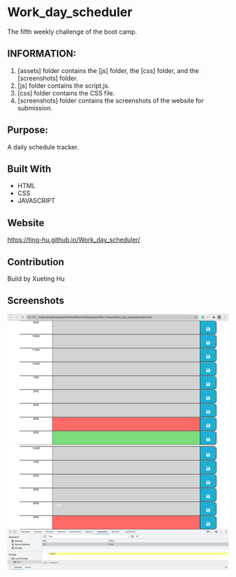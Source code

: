 # Work_day_scheduler

The fifth weekly challenge of the boot camp.

## INFORMATION:

1. [assets] folder contains the [js] folder, the [css] folder, and the [screenshots] folder.
2. [js] folder contains the script.js.
3. [css] folder contains the CSS file.
4. [screenshots] folder contains the screenshots of the website for submission.

## Purpose:

A daily schedule tracker.

## Built With

- HTML
- CSS
- JAVASCRIPT

## Website

https://ting-hu.github.io/Work_day_scheduler/

## Contribution

Build by Xueting Hu

## Screenshots

![screenshot_1](./assets/screenshots/screenshot_1.png)
![screenshot_2](./assets/screenshots/screenshot_2.png)
